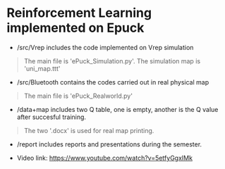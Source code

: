 # Reinforcement Learning implemented on Epuck

* /src/Vrep includes the code implemented on Vrep simulation
> The main file is 'ePuck_Simulation.py'.
> The simulation map is 'uni_map.ttt'

* /src/Bluetooth contains the codes carried out in real physical map
> The main file is 'ePuck_Realworld.py'

* /data+map includes two Q table, one is empty, another is the Q value after succesful training.
> The two '.docx' is used for real map printing.

* /report includes reports and presentations during the semester.

* Video link: https://www.youtube.com/watch?v=5etfyGgxIMk
